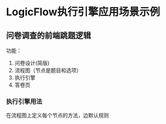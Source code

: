 # LogicFlow执行引擎应用场景示例

## 问卷调查的前端跳题逻辑

功能：
1. 问卷设计(简版)
2. 流程图（节点是题目和选项）
3. 执行引擎
4. 答卷页

### 执行引擎用法

在流程图上定义每个节点的方法，边默认规则